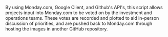 By using Monday.com, Google Client, and Github's API's, this script allows projects input into Monday.com to be voted on by the investment and operations teams. 
These votes are recorded and plotted to aid in-person discussion of priorities, and are pushed back to Monday.com through hosting the images in another GitHub repository.
